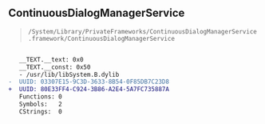 ## ContinuousDialogManagerService

> `/System/Library/PrivateFrameworks/ContinuousDialogManagerService.framework/ContinuousDialogManagerService`

```diff

   __TEXT.__text: 0x0
   __TEXT.__const: 0x50
   - /usr/lib/libSystem.B.dylib
-  UUID: 03307E15-9C3D-3633-8B54-0F85DB7C23D8
+  UUID: 80E33FF4-C924-3B86-A2E4-5A7FC735887A
   Functions: 0
   Symbols:   2
   CStrings:  0

```
